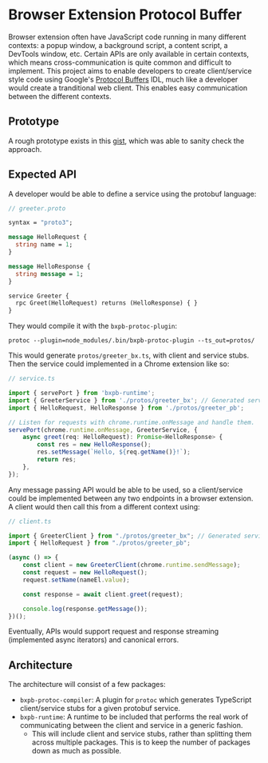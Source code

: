 # Browser Extension Protocol Buffer

Browser extension often have JavaScript code running in many different contexts: a popup window, a
background script, a content script, a DevTools window, etc. Certain APIs are only available in
certain contexts, which means cross-communication is quite common and difficult to implement. This
project aims to enable developers to create client/service style code using Google's
[Protocol Buffers](https://developers.google.com/protocol-buffers) IDL, much like a developer would
create a tranditional web client. This enables easy communication between the different contexts.

## Prototype

A rough prototype exists in this
[gist](https://gist.github.com/dgp1130/c4932d048eb3293c503c1acd7cf8f763), which was able to sanity
check the approach.

## Expected API

A developer would be able to define a service using the protobuf language:

```proto
// greeter.proto

syntax = "proto3";

message HelloRequest {
  string name = 1;
}

message HelloResponse {
  string message = 1;
}

service Greeter {
  rpc Greet(HelloRequest) returns (HelloResponse) { }
}
```

They would compile it with the `bxpb-protoc-plugin`:

```shell
protoc --plugin=node_modules/.bin/bxpb-protoc-plugin --ts_out=protos/
```

This would generate `protos/greeter_bx.ts`, with client and service stubs. Then the service
could implemented in a Chrome extension like so:

```typescript
// service.ts

import { servePort } from 'bxpb-runtime';
import { GreeterService } from './protos/greeter_bx'; // Generated service.
import { HelloRequest, HelloResponse } from './protos/greeter_pb';

// Listen for requests with chrome.runtime.onMessage and handle them.
servePort(chrome.runtime.onMessage, GreeterService, {
    async greet(req: HelloRequest): Promise<HelloResponse> {
        const res = new HelloResponse();
        res.setMessage(`Hello, ${req.getName()}!`);
        return res;
    },
});
```

Any message passing API would be able to be used, so a client/service could be implemented between
any two endpoints in a browser extension. A client would then call this from a different context
using:

```typescript
// client.ts

import { GreeterClient } from "./protos/greeter_bx"; // Generated service.
import { HelloRequest } from "./protos/greeter_pb";

(async () => {
    const client = new GreeterClient(chrome.runtime.sendMessage);
    const request = new HelloRequest();
    request.setName(nameEl.value);

    const response = await client.greet(request);

    console.log(response.getMessage());
})();
```

Eventually, APIs would support request and response streaming (implemented async iterators) and
canonical errors.

## Architecture

The architecture will consist of a few packages:

*   `bxpb-protoc-compiler`: A plugin for `protoc` which generates TypeScript client/service stubs
    for a given protobuf service.
*   `bxpb-runtime`: A runtime to be included that performs the real work of communicating between
    the client and service in a generic fashion.
    *   This will include client and service stubs, rather than splitting them across multiple
        packages. This is to keep the number of packages down as much as possible.
